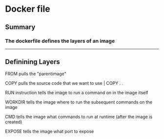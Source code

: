 # Docker file


## Summary
### The dockerfile defines the layers of an image
_____
## Definining Layers

FROM pulls the "parentimage"

COPY pulls the source code that we want to use | COPY . .

RUN instruction tells the image to run a command on in the image itself

WORKDIR tells the image where to run the subsequent commands on the image

CMD tells the image what commands to run at runtime (after the image is created)

EXPOSE tells the image what port to expose



